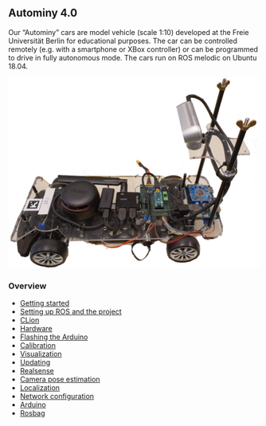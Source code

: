## Autominy 4.0

Our “Autominy” cars are model vehicle (scale 1:10) developed at the
Freie Universität Berlin for educational purposes. The car can be
controlled remotely (e.g. with a smartphone or XBox controller) or can
be programmed to drive in fully autonomous mode. The cars run on ROS
melodic on Ubuntu 18.04.

![car](img/car.jpg)

### Overview
* [Getting started](getting-started.md)
* [Setting up ROS and the project](ros.md)
* [CLion](clion.md)
* [Hardware](hardware.md)
* [Flashing the Arduino](flashing-arduino.md)
* [Calibration](calibration.md)
* [Visualization](visualization.md)
* [Updating](updating.md)
* [Realsense](realsense.md)
* [Camera pose estimation](camera-pose-estimation.md)
* [Localization](localization.md)
* [Network configuration](network.md)
* [Arduino](arduino.md)
* [Rosbag](rosbag.md)
